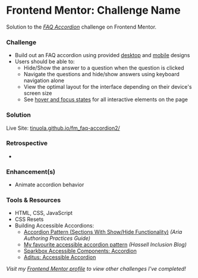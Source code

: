 # Frontend Mentor: Challenge Name

Solution to the _[FAQ Accordion](https://www.frontendmentor.io/challenges/faq-accordion-wyfFdeBwBz)_ challenge on Frontend Mentor.

### Challenge

- Build out an FAQ accordion using provided [desktop](/assets/design/desktop-design.jpg) and [mobile](/assets/design/mobile-design.jpg) designs
- Users should be able to:
  - Hide/Show the answer to a question when the question is clicked
  - Navigate the questions and hide/show answers using keyboard navigation alone
  - View the optimal layout for the interface depending on their device's screen size
  - See [hover and focus states](/assets/design/active-states.jpg) for all interactive elements on the page

### Solution

Live Site: [tinuola.github.io/fm_faq-accordion2/](https://tinuola.github.io/fm_faq-accordion2/)

### Retrospective

-

### Enhancement(s)

- Animate accordion behavior

### Tools & Resources

- HTML, CSS, JavaScript
- CSS Resets
- Building Accessible Accordions:
  - [Accordion Pattern (Sections With Show/Hide Functionality)](https://www.w3.org/WAI/ARIA/apg/patterns/accordion/) _(Aria Authoring Practices Guide)_
  - [My favourite accessible accordion pattern](https://www.hassellinclusion.com/blog/accessible-accordion-pattern/) _(Hassell Inclusion Blog)_
  - [Sparkbox Accessible Components: Accordion](https://accessible-components.sparkbox.com/accordion)
  - [Aditus: Accessible Accordion](https://www.aditus.io/patterns/accordion/)


_Visit my [Frontend Mentor profile](https://www.frontendmentor.io/profile/tinuola) to view other challenges I've completed!_
